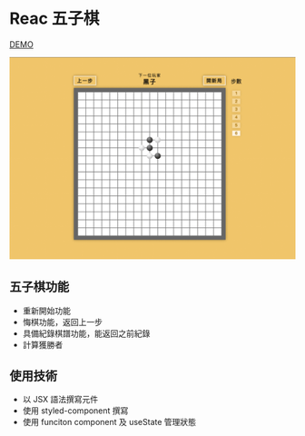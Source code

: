 # Reac 五子棋
[DEMO](https://sage90180.github.io/react-gomoku/)

<img src="gobang.gif" width="600px" />   

## 五子棋功能
* 重新開始功能
* 悔棋功能，返回上一步
* 具備紀錄棋譜功能，能返回之前紀錄
* 計算獲勝者

## 使用技術
* 以 JSX 語法撰寫元件
* 使用 styled-component 撰寫
* 使用 funciton component 及 useState 管理狀態
